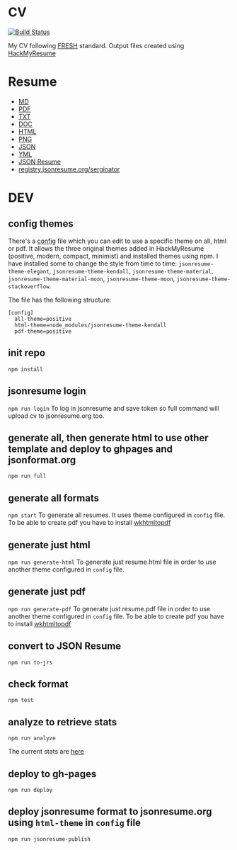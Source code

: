 CV
==

[![Build Status](https://travis-ci.org/serginator/cv.svg?branch=master)](https://travis-ci.org/serginator/cv)

My CV following [FRESH](https://github.com/fresh-standard/FRESCA) standard.
Output files created using [HackMyResume](http://please.hackmyresume.com/)

# Resume

- [MD](out/resume.md)
- [PDF](out/resume.pdf)
- [TXT](out/resume.txt)
- [DOC](out/resume.doc)
- [HTML](http://serginator.github.io/cv)
- [PNG](out/resume.png)
- [JSON](out/resume.json)
- [YML](out/resume.yml)
- [JSON Resume](out/jsonresume/resume.json)
- [registry.jsonresume.org/serginator](https://registry.jsonresume.org/serginator)

# DEV

## config themes
There's a [config](config) file which you can edit to use a specific theme on all, html or pdf. It allows the three original themes
added in HackMyResume (positive, modern, compact, minimist) and installed themes using npm. I have installed some to
change the style from time to time:
`jsonresume-theme-elegant`, `jsonresume-theme-kendall`, `jsonresume-theme-material`, `jsonresume-theme-material-moon`,
`jsonresume-theme-moon`, `jsonresume-theme-stackoverflow`.

The file has the following structure:
```
[config]
  all-theme=positive
  html-theme=node_modules/jsonresume-theme-kendall
  pdf-theme=positive
```

## init repo
`npm install`

## jsonresume login
`npm run login`
To log in jsonresume and save token so full command will upload cv to jsonresume.org too.

## generate all, then generate html to use other template and deploy to ghpages and jsonformat.org
`npm run full`

## generate all formats
`npm start`
To generate all resumes. It uses theme configured in `config` file.
To be able to create pdf you have to install [wkhtmltopdf](http://wkhtmltopdf.org/)

## generate just html
`npm run generate-html`
To generate just resume.html file in order to use another theme configured in `config` file.

## generate just pdf
`npm run generate-pdf`
To generate just resume.pdf file in order to use another theme configured in `config` file.
To be able to create pdf you have to install [wkhtmltopdf](http://wkhtmltopdf.org/)

## convert to JSON Resume
`npm run to-jrs`

## check format
`npm test`

## analyze to retrieve stats
`npm run analyze`

The current stats are [here](resume-analyzed)

## deploy to gh-pages
`npm run deploy`

## deploy jsonresume format to jsonresume.org using `html-theme` in `config` file
`npm run jsonresume-publish`
